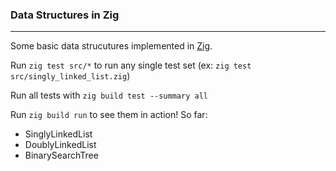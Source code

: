 ### Data Structures in Zig
---
Some basic data strucutures implemented in [Zig](https://ziglang.org/).  

Run `zig test src/*` to run any single test set (ex: `zig test src/singly_linked_list.zig`)

Run all tests with `zig build test --summary all`

Run `zig build run` to see them in action!
So far:
* SinglyLinkedList
* DoublyLinkedList
* BinarySearchTree